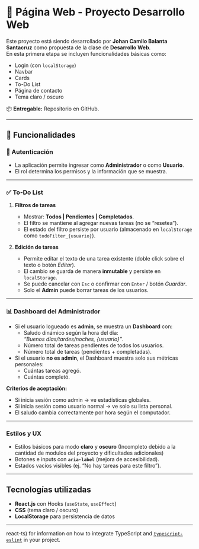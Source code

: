 # 📌 Página Web - Proyecto Desarrollo Web

Este proyecto está siendo desarrollado por **Johan Camilo Balanta Santacruz** como propuesta de la clase de **Desarrollo Web**.  
En esta primera etapa se incluyen funcionalidades básicas como:

- Login (con `localStorage`)
- Navbar
- Cards
- To-Do List
- Página de contacto
- Tema claro / oscuro

📦 **Entregable:** Repositorio en GitHub.

---

## 🚀 Funcionalidades

### 🔑 Autenticación
- La aplicación permite ingresar como **Administrador** o como **Usuario**.
- El rol determina los permisos y la información que se muestra.

---

### ✅ To-Do List
1. **Filtros de tareas**
   - Mostrar: **Todos | Pendientes | Completados**.
   - El filtro se mantiene al agregar nuevas tareas (no se “resetea”).
   - El estado del filtro persiste por usuario (almacenado en `localStorage` como `todoFilter_{usuario}`).

2. **Edición de tareas**
   - Permite editar el texto de una tarea existente (doble click sobre el texto o botón *Editar*).
   - El cambio se guarda de manera **inmutable** y persiste en `localStorage`.
   - Se puede cancelar con `Esc` o confirmar con `Enter` / botón *Guardar*.
   - Solo el **Admin** puede borrar tareas de los usuarios.

---

### 📊 Dashboard del Administrador
- Si el usuario logueado es **admin**, se muestra un **Dashboard** con:
  - Saludo dinámico según la hora del día:  
    _“Buenos días/tardes/noches, {usuario}”_.
  - Número total de tareas pendientes de todos los usuarios.
  - Número total de tareas (pendientes + completadas).
- Si el usuario **no es admin**, el Dashboard muestra solo sus métricas personales:
  - Cuántas tareas agregó.
  - Cuántas completó.

**Criterios de aceptación:**
- Si inicia sesión como admin → ve estadísticas globales.
- Si inicia sesión como usuario normal → ve solo su lista personal.
- El saludo cambia correctamente por hora según el computador.

---

### Estilos y UX
- Estilos básicos para modo **claro** y **oscuro** (Incompleto debido a la cantidad de modulos del proyecto y dificultades adicionales)
- Botones e inputs con **`aria-label`** (mejora de accesibilidad).
- Estados vacíos visibles (ej. “No hay tareas para este filtro”).

---

## Tecnologías utilizadas
- **React.js** con Hooks (`useState`, `useEffect`)
- **CSS** (tema claro / oscuro)
- **LocalStorage** para persistencia de datos

---

react-ts) for information on how to integrate TypeScript and [`typescript-eslint`](https://typescript-eslint.io) in your project.
